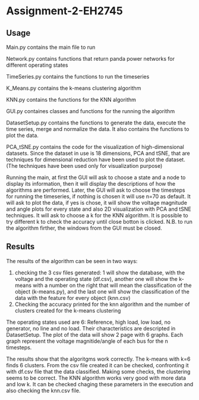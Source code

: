 # Assignment-2-EH2745

## Usage

Main.py contains the main file to run 

Network.py contains functions that return panda power networks for different operating states

TimeSeries.py contains the functions to run the timeseries 

K_Means.py contains the k-means clustering algorithm

KNN.py contains the functions for the KNN algorithm

GUI.py containes classes and functions for the running the algorithm

DatasetSetup.py contains the functions to generate the data, execute the time series, merge and normalize the data. It also contains the functions to plot the data.

PCA_tSNE.py contains the code for the visualization of high-dimensional datasets. Since the dataset  in use is 18 dimensions, PCA and tSNE, that are techniques for dimensional reduction have been used to plot the dataset. (The techniques have been used only for visualization purpose)

Running the main, at first the GUI will ask to choose a state and a node to display its information, then it will display the descriptions of how the algorithms are performed. Later, the GUI will ask to choose the timesteps for running the timeseries, if nothing is chosen it will use n=70 as default.
It will ask to plot the data, if yes is chose, it will show the voltage magnitude and angle plots for every state and also 2D visualization with PCA and tSNE techniques. It will ask to choose a k for the KNN algorithm. It is possible to try different k to check the accuracy until close botton is clicked.
N.B. to run the algorithm firther, the windows from the GUI must be closed.

## Results
The results of the algorithm can be seen in two ways:
1. checking the 3 csv files generated: 1 will show the database, with the voltage and the operating state (df.csv), another one will show the k-means with a number on the right that will mean the classification of the object (k-means.py), and the last one will show the classification of the data with the feature for every object (knn.csv)
2. Checking the accuracy printed for the knn algorithm and the number of clusters created for the k-means clustering

The operating states used are 6: Reference, high load, low load, no generator, no line and no load. Their characteristics are descripted in DatasetSetup. The plot of the data will show 2 page with 6 graphs. Each graph represent the voltage magnitide/angle of each bus for the n timesteps.

The results show that the algoritgms work correctly. The k-means with k=6 finds 6 clusters. From the csv file created it can be checked, confronting it with df.csv file that the data classified. Making some checks, the clustering seems to be correct.
The KNN algorithm works very good with more data and low k. It can be checked chaging these parameters in the execution and also checking the knn.csv file.
